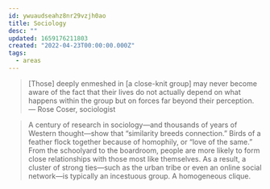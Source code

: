 ```yaml
---
id: ywuaudseahz8nr29vzjh0ao
title: Sociology
desc: ""
updated: 1659176211803
created: "2022-04-23T00:00:00.000Z"
tags:
  - areas
---
```


> [Those] deeply enmeshed in [a close-knit group] may never become aware of the fact that their lives do not actually depend on what happens within the group but on forces far beyond their perception. — Rose Coser, sociologist

> A century of research in sociology—and thousands of years of Western thought—show that “similarity breeds connection.” Birds of a feather flock together because of homophily, or “love of the same.” From the schoolyard to the boardroom, people are more likely to form close relationships with those most like themselves. As a result, a cluster of strong ties—such as the urban tribe or even an online social network—is typically an incestuous group. A homogeneous clique.
